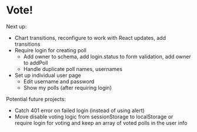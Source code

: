 # Vote!

Next up:

* Chart transitions, reconfigure to work with React updates, add transitions
* Require login for creating poll
	* Add owner to schema, add login.status to form validation, add owner to addPoll
	* Handle duplicate poll names, usernames
* Set up individual user page
	* Edit username and password
	* Show my polls (after requiring login)

Potential future projects:

* Catch 401 error on failed login (instead of using alert)
* Move disable voting logic from sessionStorage to localStorage or require login for voting and keep an array of voted polls in the user info
